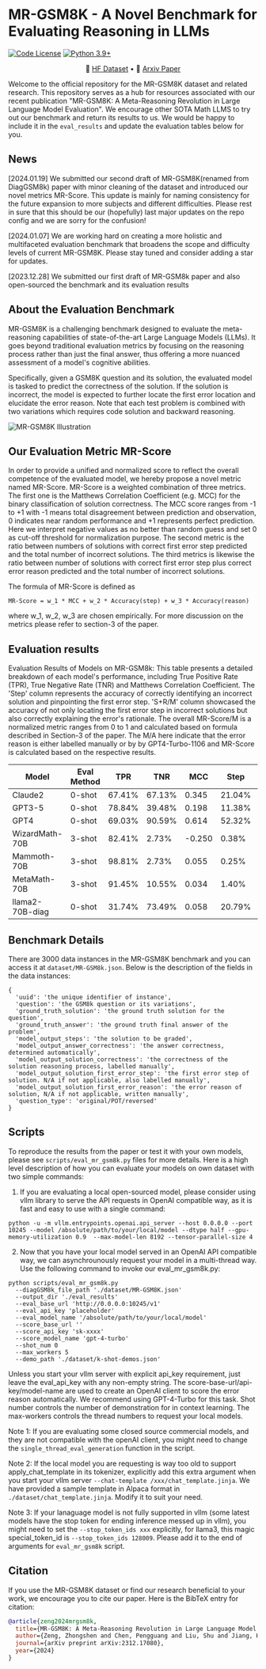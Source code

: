 # MR-GSM8K - A Novel Benchmark for Evaluating Reasoning in LLMs
[![Code License](https://img.shields.io/badge/Code%20License-Apache_2.0-green.svg)](CODE_LICENSE)
[![Python 3.9+](https://img.shields.io/badge/python-3.9+-blue.svg)](https://www.python.org/downloads/release/python-390/)

<p align="center">
🤗 <a href="https://huggingface.co/datasets/Randolphzeng/DiagGSM8K" target="_blank">HF Dataset</a> • 📃 <a href="https://arxiv.org/abs/2312.17080" target="_blank"> Arxiv Paper </a><br>
</p>

Welcome to the official repository for the MR-GSM8K dataset and related research. This repository serves as a hub for resources associated with our recent publication "MR-GSM8K: A Meta-Reasoning Revolution in Large Language Model Evaluation".
We encourage other SOTA Math LLMS to try out our benchmark and return its results to us. We would be happy to include it in the `eval_results` and update the evaluation tables below for you.

## News
[2024.01.19] We submitted our second draft of MR-GSM8K(renamed from DiagGSM8k) paper with minor cleaning of the dataset and introduced our novel metrics MR-Score. This update is mainly for naming consistency for the future expansion to more subjects and different difficulties. Please rest in sure that this should be our (hopefully) last major updates on the repo config and we are sorry for the confusion!

[2024.01.07] We are working hard on creating a more holistic and multifaceted evaluation benchmark that broadens the scope and difficulty levels of current MR-GSM8K. Please stay tuned and consider adding a star for updates.

[2023.12.28] We submitted our first draft of MR-GSM8k paper and also open-sourced the benchmark and its evaluation results

## About the Evaluation Benchmark

MR-GSM8K is a challenging benchmark designed to evaluate the meta-reasoning capabilities of state-of-the-art Large Language Models (LLMs). It goes beyond traditional evaluation metrics by focusing on the reasoning process rather than just the final answer, thus offering a more nuanced assessment of a model's cognitive abilities.

Specifically, given a GSM8K question and its solution, the evaluated model is tasked to predict the correctness of the solution. If the solution is incorrect, the model is expected to further locate the first error location and elucidate the error reason. Note that each test problem is combined with two variations which requires code solution and backward reasoning.

![MR-GSM8K Illustration](images/illustration.png)

## Our Evaluation Metric MR-Score
In order to provide a unified and normalized score to reflect the overall competence of the evaluated model, we hereby propose a novel metric named MR-Score.
MR-Score is a weighted combination of three metrics. The first one is the Matthews Correlation Coefficient (e.g. MCC) for the binary classification of solution correctness. The MCC score ranges from -1 to +1 with -1 means total disagreement between prediction and observation, 0 indicates near random performance and +1 represents perfect prediction. Here we interpret negative values as no better than random guess and set 0 as cut-off threshold for normalization purpose. The second metric is the ratio between numbers of solutions with correct first error step predicted and the total number of incorrect solutions. The third metrics is likewise the ratio between number of solutions with correct first error step plus correct error reason predicted and the total number of incorrect solutions. 

The formula of MR-Score is defined as 
```
MR-Score = w_1 * MCC + w_2 * Accuracy(step) + w_3 * Accuracy(reason)
```
where w_1, w_2, w_3 are chosen empirically. For more discussion on the metrics please refer to section-3 of the paper.

## Evaluation results
Evaluation Results of Models on MR-GSM8k: This table presents a detailed breakdown of each model's performance, including True Positive Rate (TPR), True Negative Rate (TNR) and Matthews Correlation Coefficient. The 'Step' column represents the accuracy of correctly identifying an incorrect solution and pinpointing the first error step. 'S+R/M' column showcased the accuracy of not only locating the first error step in incorrect solutions but also correctly explaining the error's rationale. The overall MR-Score/M is a normalized metric ranges from 0 to 1 and calculated based on formula described in Section-3 of the paper. The M/A here indicate that the error reason is either labelled manually or by by GPT4-Turbo-1106 and MR-Score is calculated based on the respective results. 

| Model           | Eval Method | TPR     | TNR     | MCC   | Step   | S+R/M  | MR-Score/M | MR-Score/A |
|-----------------|-------------|---------|---------|-------|--------|--------|------------|------------|
| Claude2         | 0-shot      | 67.41%  | 67.13%  | 0.345 | 21.04% | 11.76% | 0.191      | 0.203      |
| GPT3-5          | 0-shot      | 78.84%  | 39.48%  | 0.198 | 11.38% | 4.64%  | 0.097      | 0.097      |
| GPT4            | 0-shot      | 69.03%  | 90.59%  | 0.614 | 52.32% | 43.04% | 0.495      | 0.512      |
| WizardMath-70B  | 3-shot      | 82.41%  | 2.73%   | -0.250| 0.38%  | 0.06%  | 0.001      | 0.001      |
| Mammoth-70B     | 3-shot      | 98.81%  | 2.73%   | 0.055 | 0.25%  | 0.06%  | 0.012      | 0.012      |
| MetaMath-70B    | 3-shot      | 91.45%  | 10.55%  | 0.034 | 1.40%  | 0.38%  | 0.013      | 0.013      |
| llama2-70B-diag | 0-shot      | 31.74%  | 73.49%  | 0.058 | 20.79% | 6.29%  | 0.105      | 0.118      |




## Benchmark Details
There are 3000 data instances in the MR-GSM8K benchmark and you can access it at `dataset/MR-GSM8k.json`. Below is the description of the fields in the data instances:
```
{
  'uuid': 'the unique identifier of instance',
  'question': 'the GSM8k question or its variations',
  'ground_truth_solution': 'the ground truth solution for the question',
  'ground_truth_answer': 'the ground truth final answer of the problem',
  'model_output_steps': 'the solution to be graded',
  'model_output_answer_correctness': 'the answer correctness, determined automatically',
  'model_output_solution_correctness': 'the correctness of the solution reasoning process, labelled manually',
  'model_output_solution_first_error_step': 'the first error step of solution. N/A if not applicable, also labelled manually',
  'model_output_solution_first_error_reason': 'the error reason of solution, N/A if not applicable, written manually',
  'question_type': 'original/POT/reversed'
}
```  

## Scripts
To reproduce the results from the paper or test it with your own models, please see `scripts/eval_mr_gsm8k.py` files for more details. 
Here is a high level description of how you can evaluate your models on own dataset with two simple commands:
1. If you are evaluating a local open-sourced model, please consider using vllm library to serve the API requests in OpenAI compatible way, as it is fast and easy to use with a single command:
```
python -u -m vllm.entrypoints.openai.api_server --host 0.0.0.0 --port 10245 --model /absolute/path/to/your/local/model --dtype half --gpu-memory-utilization 0.9  --max-model-len 8192 --tensor-parallel-size 4
```   
2. Now that you have your local model served in an OpenAI API compatible way, we can asynchrounously request your model in a multi-thread way. Use the following command to invoke our eval_mr_gsm8k.py:
```
python scripts/eval_mr_gsm8k.py 
  --diagGSM8k_file_path './dataset/MR-GSM8K.json'   
  --output_dir './eval_results' 
  --eval_base_url 'http://0.0.0.0:10245/v1'  
  --eval_api_key 'placeholder'  
  --eval_model_name '/absolute/path/to/your/local/model' 
  --score_base_url '' 
  --score_api_key 'sk-xxxx' 
  --score_model_name 'gpt-4-turbo'  
  --shot_num 0  
  --max_workers 5   
  --demo_path './dataset/k-shot-demos.json'
```
Unless you start your vllm server with explicit api_key requirement, just leave the eval_api_key with any non-empty string. The score-base-url/api-key/model-name are used to create an OpenAI client to score the error reason automatically. We recommend using GPT-4-Turbo for this task. Shot number controls the number of demonstration for in context learning. The max-workers controls the thread numbers to request your local models. 

Note 1: If you are evaluating some closed source commercial models, and they are not compatible with the openAI client, you might need to change the `single_thread_eval_generation` function in the script.

Note 2: If the local model you are requesting is way too old to support apply_chat_template in its tokenizer, explicitly add this extra argument when you start your vllm server `--chat-template /xxx/chat_template.jinja`. We have provided a sample template in Alpaca format in `./dataset/chat_template.jinja`. Modify it to suit your need. 

Note 3: If your lanaguage model is not fully supported in vllm (some latest models have the stop token for ending inference messed up in vllm), you might need to set the `--stop_token_ids xxx` explicitly, for llama3, this magic special_token_id is `--stop_token_ids 128009`. Please add it to the end of arguments for `eval_mr_gsm8k` script.


## Citation

If you use the MR-GSM8K dataset or find our research beneficial to your work, we encourage you to cite our paper. Here is the BibTeX entry for citation:

```bibtex
@article{zeng2024mrgsm8k,
  title={MR-GSM8K: A Meta-Reasoning Revolution in Large Language Model Evaluation},
  author={Zeng, Zhongshen and Chen, Pengguang and Liu, Shu and Jiang, Haiyun and Jia, Jiaya},
  journal={arXiv preprint arXiv:2312.17080},
  year={2024}
}
